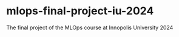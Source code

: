 # mlops-final-project-iu-2024
The final project of the MLOps course at Innopolis University 2024

<!-- [Test code workflow](https://github.com/IU-MLOps-project-2024/mlops-final-project-iu-2024/actions/workflows/test-code.yaml/badge.svg) -->
<!-- [Validate model workflow](https://github.com/IU-MLOps-project-2024/mlops-final-project-iu-2024/actions/workflows/validate-model.yaml/badge.svg) -->

